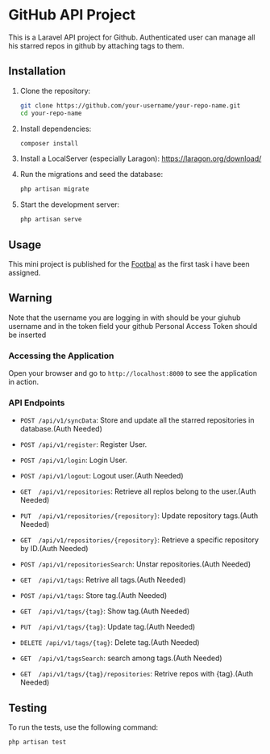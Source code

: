 # GitHub API Project

This is a Laravel API project for Github. Authenticated user can manage all his starred repos in github by attaching tags to them.

## Installation

1. Clone the repository:
    ```sh
    git clone https://github.com/your-username/your-repo-name.git
    cd your-repo-name
    

2. Install dependencies:
    ```sh
    composer install
    ```

3. Install a LocalServer (especially Laragon):
    https://laragon.org/download/

4. Run the migrations and seed the database:
    ```sh
    php artisan migrate
    ```

5. Start the development server:
    ```sh
    php artisan serve
    ```

## Usage

This mini project is published for the [Footbal](https://footballi.net/) as the first task i have been assigned.

## Warning
Note that the username you are logging in with should be your giuhub username and in the token field your github Personal Access Token should be inserted

### Accessing the Application

Open your browser and go to `http://localhost:8000` to see the application in action.

### API Endpoints

- `POST /api/v1/syncData`: Store and update all the starred repositories in database.(Auth Needed)

- `POST /api/v1/register`: Register User.
- `POST /api/v1/login`: Login User.
- `POST /api/v1/logout`: Logout user.(Auth Needed)

- `GET  /api/v1/repositories`: Retrieve all replos belong to the user.(Auth Needed)
- `PUT  /api/v1/repositories/{repository}`: Update repository tags.(Auth Needed)
- `GET  /api/v1/repositories/{repository}`: Retrieve a specific repository by ID.(Auth Needed)
- `POST /api/v1/repositoriesSearch`: Unstar repositories.(Auth Needed)

- `GET  /api/v1/tags`: Retrive all tags.(Auth Needed)
- `POST /api/v1/tags`: Store tag.(Auth Needed)
- `GET  /api/v1/tags/{tag}`: Show tag.(Auth Needed)
- `PUT  /api/v1/tags/{tag}`: Update tag.(Auth Needed)
- `DELETE /api/v1/tags/{tag}`: Delete tag.(Auth Needed)
- `GET  /api/v1/tagsSearch`: search among tags.(Auth Needed)

- `GET  /api/v1/tags/{tag}/repositories`: Retrive repos with {tag}.(Auth Needed)

## Testing

To run the tests, use the following command:
```sh
php artisan test
```
